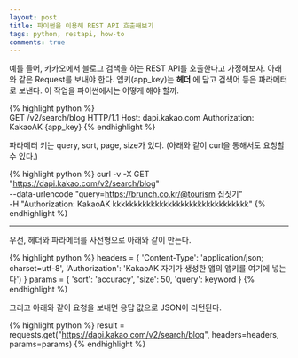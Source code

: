 ```yaml
---
layout: post
title: 파이썬을 이용해 REST API 호출해보기
tags: python, restapi, how-to
comments: true
---
```


예를 들어, 카카오에서 블로그 검색을 하는 REST API를 호출한다고 가정해보자. 아래와 같은 Request를 보내야 한다. 앱키(app_key)는 **헤더** 에 담고 검색어 등은 파라메터로 보낸다. 이 작업을 파이썬에서는 어떻게 해야 할까.

{% highlight python %}   
GET /v2/search/blog HTTP/1.1
Host: dapi.kakao.com
Authorization: KakaoAK {app_key}
{% endhighlight %}

파라메터 키는 query, sort, page, size가 있다. (아래와 같이 curl을 통해서도 요청할 수 있다.)

{% highlight python %}
curl -v -X GET "https://dapi.kakao.com/v2/search/blog" \
--data-urlencode "query=https://brunch.co.kr/@tourism 집짓기" \
-H "Authorization: KakaoAK kkkkkkkkkkkkkkkkkkkkkkkkkkkkkkkk"
{% endhighlight %}

---

우선, 헤더와 파라메터를 사전형으로 아래와 같이 만든다.

{% highlight python %}
headers = {
    'Content-Type': 'application/json; charset=utf-8',
    'Authorization': 'KakaoAK 자기가 생성한 앱의 앱키를 여기에 넣는다')
}
params = {
    'sort': 'accuracy',
    'size': 50,
    'query': keyword
}
{% endhighlight %}

그리고 아래와 같이 요청을 보내면 응답 값으로 JSON이 리턴된다.

{% highlight python %}
result = requests.get("https://dapi.kakao.com/v2/search/blog", headers=headers, params=params)
{% endhighlight %}
